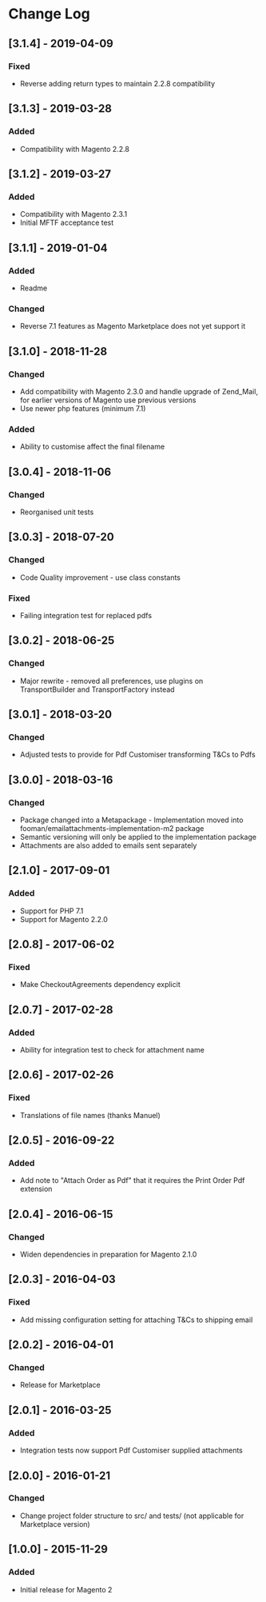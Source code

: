 # Change Log

## [3.1.4] - 2019-04-09
### Fixed
- Reverse adding return types to maintain 2.2.8 compatibility

## [3.1.3] - 2019-03-28
### Added
- Compatibility with Magento 2.2.8

## [3.1.2] - 2019-03-27
### Added
- Compatibility with Magento 2.3.1
- Initial MFTF acceptance test

## [3.1.1] - 2019-01-04
### Added
- Readme
### Changed
- Reverse 7.1 features as Magento Marketplace does not yet support it

## [3.1.0] - 2018-11-28
### Changed
- Add compatibility with Magento 2.3.0 and handle upgrade of Zend_Mail, for earlier versions of Magento use
previous versions
- Use newer php features (minimum 7.1)
### Added
- Ability to customise affect the final filename

## [3.0.4] - 2018-11-06
### Changed
- Reorganised unit tests

## [3.0.3] - 2018-07-20
### Changed
- Code Quality improvement - use class constants
### Fixed
- Failing integration test for replaced pdfs

## [3.0.2] - 2018-06-25
### Changed
- Major rewrite - removed all preferences, use plugins on TransportBuilder and TransportFactory instead

## [3.0.1] - 2018-03-20
### Changed
- Adjusted tests to provide for Pdf Customiser transforming T&Cs to Pdfs

## [3.0.0] - 2018-03-16
### Changed
- Package changed into a Metapackage - Implementation moved into fooman/emailattachments-implementation-m2 package
- Semantic versioning will only be applied to the implementation package
- Attachments are also added to emails sent separately

## [2.1.0] - 2017-09-01
### Added
- Support for PHP 7.1
- Support for Magento 2.2.0

## [2.0.8] - 2017-06-02
### Fixed
- Make CheckoutAgreements dependency explicit

## [2.0.7] - 2017-02-28
### Added
- Ability for integration test to check for attachment name

## [2.0.6] - 2017-02-26
### Fixed
- Translations of file names (thanks Manuel)

## [2.0.5] - 2016-09-22
### Added
- Add note to "Attach Order as Pdf" that it requires the Print Order Pdf extension

## [2.0.4] - 2016-06-15
### Changed
- Widen dependencies in preparation for Magento 2.1.0

## [2.0.3] - 2016-04-03
### Fixed
- Add missing configuration setting for attaching T&Cs to shipping email

## [2.0.2] - 2016-04-01
### Changed
- Release for Marketplace

## [2.0.1] - 2016-03-25
### Added
- Integration tests now support Pdf Customiser supplied attachments

## [2.0.0] - 2016-01-21
### Changed
- Change project folder structure to src/ and tests/ (not applicable for Marketplace version)

## [1.0.0] - 2015-11-29
### Added
- Initial release for Magento 2
